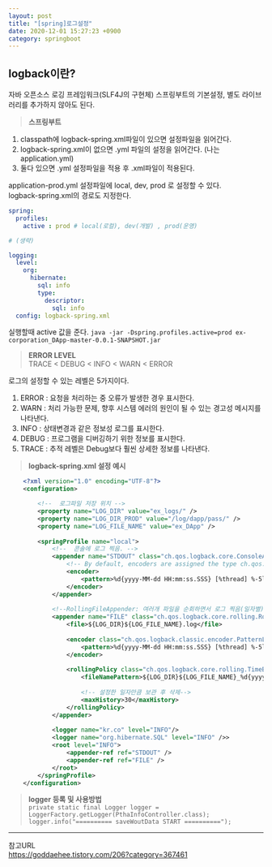 ```yaml
---
layout: post
title: "[spring]로그설정"
date: 2020-12-01 15:27:23 +0900
category: springboot
---
```


## logback이란?
자바 오픈소스 로깅 프레임워크(SLF4J의 구현체)
스프링부트의 기본설정, 별도 라이브러리를 추가하지 않아도 된다.

> **스프링부트**    
1) classpath에 logback-spring.xml파일이 있으면 설정파일을 읽어간다.  
2) logback-spring.xml이 없으면 .yml 파일의 설정을 읽어간다. (나는 application.yml)  
3) 둘다 있으면 .yml 설정파일을 적용 후 .xml파일이 적용된다.  

        
application-prod.yml 설정파일에 local, dev, prod 로 설정할 수 있다.   
logback-spring.xml의 경로도 지정한다. 
```yml
spring:
  profiles:
    active : prod # local(로컬), dev(개발) , prod(운영)  

# (생략)

logging:
  level:
    org:
      hibernate:
        sql: info
        type:
          descriptor:
            sql: info
  config: logback-spring.xml
```
실행할때 active 값을 준다. 
`java -jar -Dspring.profiles.active=prod ex-corporation_DApp-master-0.0.1-SNAPSHOT.jar`    


> **ERROR LEVEL**   
TRACE < DEBUG < INFO < WARN < ERROR   

로그의 설정할 수 있는 레벨은 5가지이다.
1) ERROR : 요청을 처리하는 중 오류가 발생한 경우 표시한다.
2) WARN  : 처리 가능한 문제, 향후 시스템 에러의 원인이 될 수 있는 경고성 메시지를 나타낸다.
3) INFO  : 상태변경과 같은 정보성 로그를 표시한다.
4) DEBUG : 프로그램을 디버깅하기 위한 정보를 표시한다. 
5) TRACE : 추적 레벨은 Debug보다 훨씬 상세한 정보를 나타낸다. 


> **logback-spring.xml 설정 예시**        

```xml
	<?xml version="1.0" encoding="UTF-8"?>
	<configuration>

		<!--  로그파일 저장 위치 -->
		<property name="LOG_DIR" value="ex_logs/" />  
		<property name="LOG_DIR_PROD" value="/log/dapp/pass/" />
		<property name="LOG_FILE_NAME" value="ex_DApp" />
		
		<springProfile name="local">
			<!--  콘솔에 로그 찍음. -->
			<appender name="STDOUT" class="ch.qos.logback.core.ConsoleAppender">
				<!-- By default, encoders are assigned the type ch.qos.logback.classic.encoder.PatternLayoutEncoder -->
				<encoder>
					<pattern>%d{yyyy-MM-dd HH:mm:ss.SSS} [%thread] %-5level %logger{5} - %msg%n</pattern>
				</encoder>
			</appender>
			
			<!--RollingFileAppender: 여러개 파일을 순회하면서 로그 찍음(일자별). -->
			<appender name="FILE" class="ch.qos.logback.core.rolling.RollingFileAppender">
				<file>${LOG_DIR}${LOG_FILE_NAME}.log</file>
				
				<encoder class="ch.qos.logback.classic.encoder.PatternLayoutEncoder">
					<pattern>%d{yyyy-MM-dd HH:mm:ss.SSS} [%thread] %-5level %logger{36} - %msg%n</pattern>
				</encoder>
				
				<rollingPolicy class="ch.qos.logback.core.rolling.TimeBasedRollingPolicy">
					<fileNamePattern>${LOG_DIR}${LOG_FILE_NAME}_%d{yyyy-MM-dd}.log</fileNamePattern>
					
					<!-- 설정한 일자만큼 보관 후 삭제-->
					<maxHistory>30</maxHistory>
				</rollingPolicy>
			</appender>	
			
			<logger name="kr.co" level="INFO"/>
			<logger name="org.hibernate.SQL" level="INFO" />>
			<root level="INFO">
				<appender-ref ref="STDOUT" />
				<appender-ref ref="FILE" />
			</root>
		</springProfile>
	</configuration>
```

> **logger 등록 및 사용방법**   
`private static final Logger logger = LoggerFactory.getLogger(PthaInfoController.class);`     
`logger.info("========== saveWoutData START ==========");`  



* * *
참고URL   
https://goddaehee.tistory.com/206?category=367461